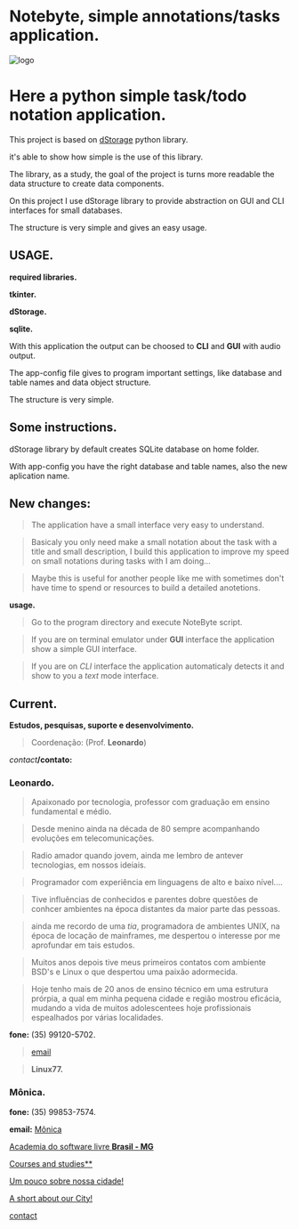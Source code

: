 # Notebyte, simple annotations/tasks application.

![logo](img/logo512-s.png "NoteByte")


# **Here a python simple task/todo notation application.**

This project is based on [dStorage](https://pypi.org/project/dStorage/) python library.

it's able to show how  simple is the use of this library.

The library, as a study, the goal of the project is turns more readable the data structure to create data components.


On this project I use dStorage library to provide abstraction on GUI and CLI interfaces for small databases.

The structure is very simple and gives an easy usage.

## USAGE.

**required libraries.**

__tkinter.__

__dStorage.__

__sqlite.__

With this application the output can be choosed to **CLI** and **GUI** with audio output.

The app-config file gives to program important settings, like database and table names and data object structure.

The structure is very simple.

## Some instructions.

dStorage library by default creates SQLite database on home folder.

With app-config you have the right database and table names, also the new aplication name.

## New **changes:**

> The application have a small interface very easy to understand.

> Basicaly you only need make a small notation about the task with a title and small description, I build this application to improve my speed on small notations during tasks with I am doing...

> Maybe this is useful for another people like me with sometimes don't have time to spend or resources to build a detailed anotetions. 

**usage.**

> Go to the program directory and execute NoteByte script.

> If you are on terminal emulator under **GUI** interface the application show a simple GUI interface.

> If you are on _CLI_ interface the application automaticaly detects it and show to you a _text_ mode interface.

## Current.


**Estudos, pesquisas, suporte e desenvolvimento.**

> Coordenação: (Prof. __Leonardo__)

_contact_**/contato:**

### Leonardo.

> Apaixonado por tecnologia, professor com graduação em ensino fundamental e médio.

> Desde menino ainda na década de 80 sempre acompanhando evoluções em telecomunicações.

> Radio amador quando jovem, ainda me lembro de antever tecnologias, em nossos ideiais.

> Programador com experiência em linguagens de alto e baixo nível....

> Tive influências de conhecidos e parentes dobre questões de conhcer ambientes na época distantes da maior parte das pessoas.

> ainda me recordo de uma _tia_, programadora de ambientes UNIX, na época de locação de mainframes, me despertou o interesse por me aprofundar em tais estudos.

> Muitos anos depois tive meus primeiros contatos com ambiente BSD's e Linux o que despertou uma paixão adormecida.

> Hoje tenho mais de 20 anos de ensino técnico em uma estrutura prórpia, a qual em minha pequena cidade e região mostrou eficácia, mudando a vida de muitos adolescentees hoje profissionais espealhados por várias localidades.


**fone:** (35) 99120-5702.

> [email](mailto:leonardo@asl-sl.com.br)

> **Linux77.**

### Mônica.

**fone:** (35) 99853-7574.

**email:** [Mônica](mailto:monijucodoro@gmail.com)

[Academia do software livre **Brasil - MG**](http://www.asl-sl.com.br)

[Courses and studies**](http://www.cursos.asl-sl.com.br)

[Um pouco sobre nossa cidade!](http://www.asl-br.com/TMB)

[A short about our City!](http://www.asl-br.com/TMB)

[contact](mailto:feraleomg@gmail.com)

